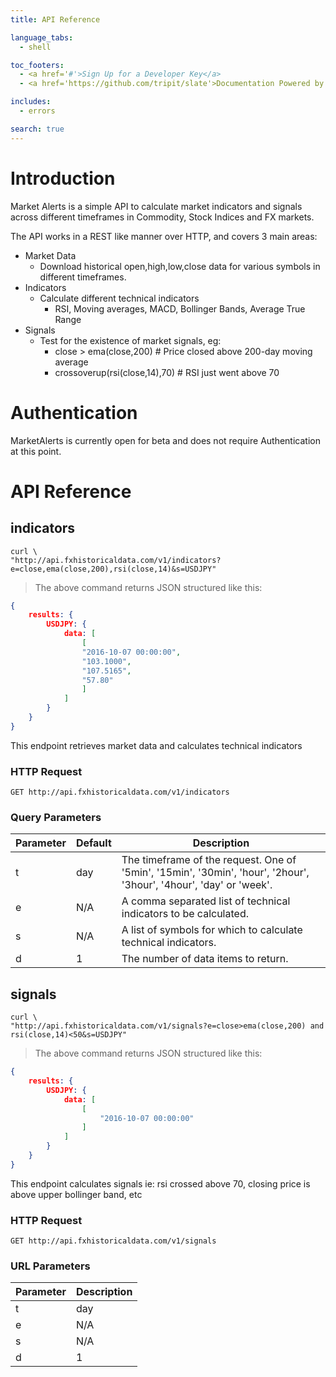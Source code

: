 ```yaml
---
title: API Reference

language_tabs:
  - shell

toc_footers:
  - <a href='#'>Sign Up for a Developer Key</a>
  - <a href='https://github.com/tripit/slate'>Documentation Powered by Slate</a>

includes:
  - errors

search: true
---
```


# Introduction

Market Alerts is a simple API to calculate market indicators and signals across different timeframes in Commodity, Stock Indices and FX markets.

The API works in a REST like manner over HTTP, and covers 3 main areas:

  * Market Data
    * Download historical open,high,low,close data for various symbols in different timeframes.
  * Indicators
    * Calculate different technical indicators
      * RSI, Moving averages, MACD, Bollinger Bands, Average True Range
  * Signals
    * Test for the existence of market signals, eg:
      * close > ema(close,200) # Price closed above 200-day moving average
      * crossoverup(rsi(close,14),70) # RSI just went above 70

# Authentication


MarketAlerts is currently open for beta and does not require Authentication at this point.

# API Reference

## indicators

```shell
curl \
"http://api.fxhistoricaldata.com/v1/indicators?e=close,ema(close,200),rsi(close,14)&s=USDJPY"
```

> The above command returns JSON structured like this:

```json
{
	results: {
		USDJPY: {
			data: [
				[
				"2016-10-07 00:00:00",
				"103.1000",
				"107.5165",
				"57.80"
				]
			]
		}
	}
}
```

This endpoint retrieves market data and calculates technical indicators

### HTTP Request

`GET http://api.fxhistoricaldata.com/v1/indicators`

### Query Parameters

Parameter | Default | Description
--------- | ------- | -----------
t         | day     | The timeframe of the request. One of '5min', '15min', '30min', 'hour', '2hour', '3hour', '4hour', 'day' or 'week'.
e         | N/A     | A comma separated list of technical indicators to be calculated.
s         | N/A     | A list of symbols for which to calculate technical indicators.
d         | 1       | The number of data items to return.

## signals

```shell
curl \
"http://api.fxhistoricaldata.com/v1/signals?e=close>ema(close,200) and rsi(close,14)<50&s=USDJPY"
```

> The above command returns JSON structured like this:

```json
{
	results: {
		USDJPY: {
			data: [
				[
					"2016-10-07 00:00:00"
				]
			]
		}
	}
}
```

This endpoint calculates signals ie: rsi crossed above 70, closing price is above upper bollinger band, etc

### HTTP Request

`GET http://api.fxhistoricaldata.com/v1/signals`

### URL Parameters

Parameter | Description
--------- | -----------
t         | day     | The timeframe of the request. One of '5min', '15min', '30min', 'hour', '2hour', '3hour', '4hour', 'day' or 'week'.
e         | N/A     | The signal expression to be evaluated.
s         | N/A     | A list of symbols for which to calculate the signal.
d         | 1       | The number of data items to return.

